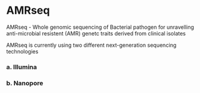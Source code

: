 # AMRseq
AMRseq - Whole genomic sequencing of Bacterial pathogen for unravelling anti-microbial resistent (AMR) genetc traits derived from clinical isolates


AMRseq is currently using two different next-generation sequencing technologies

### a. Illumina 

### b. Nanopore
